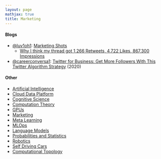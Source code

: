 ```yaml
---
layout: page
mathjax: true
title: Marketing
---
```

#### Blogs
* [@luv1oh1](https://twitter.com/luv1oh1): [Marketing Shots](https://marketingshots.substack.com/)
  * [Why I think my thread got 1,266 Retweets, 4,722 Likes, 867,300 Impressions](https://twitter.com/luv1oh1/status/1401484487792287747)
* [@careerconversa1](https://twitter.com/careerconversa1): [Twitter for Business: Get More Followers With This Twitter Algorithm Strategy](https://www.youtube.com/watch?v=rDO92AnB_5E) (2020)

#### Other
* [Artificial Intelligence](/artificial_intelligence)
* [Cloud Data Platform](/cloud_data_platform)
* [Cognitive Science](/cognitive_science)
* [Computation Theory](/computation_theory)
* [GPUs](/gpus)
* [Marketing](/marketing)
* [Meta Learning](/meta_learning)
* [MLOps](/mlops)
* [Language Models](/language_models)
* [Probabilities and Statistics](/probabilities_and_statistics)
* [Robotics](/robotics)
* [Self Driving Cars](/self_driving_cars)
* [Computational Topology](/computational_topology)
